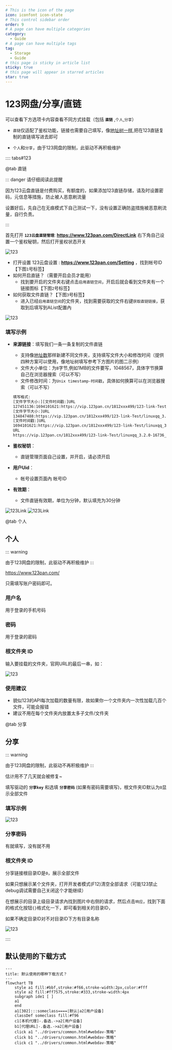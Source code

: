 ```yaml
---
# This is the icon of the page
icon: iconfont icon-state
# This control sidebar order
order: 9
# A page can have multiple categories
category:
  - Guide
# A page can have multiple tags
tag:
  - Storage
  - Guide
# this page is sticky in article list
sticky: true
# this page will appear in starred articles
star: true
---
```


# 123网盘/分享/直链

可以查看下方选项卡内容查看不同方式挂载（包括 **`直链`** ,`个人`,`分享`）

- `直链`仅适配了鉴权功能，链接也需要自己填写，像[地址树一样](/zh/guide/drivers/UrlTree.md),把在123直链复制的直链填写进去即可

- `个人`和`分享`，由于123网盘的限制，此驱动不再积极维护



:::: tabs#123

@tab 直链

::: danger 请仔细阅读此提醒

因为123云盘直链是付费购买，有额度的，如果添加123直链存储，请及时设置密码，元信息等措施，防止被人恶意刷流量

设置好后，先自己在无痕模式下自己测试一下，没有设置正确防盗措施被恶意刷流量，自行负责。

:::

首先打开 **`123云盘直链管理`**: **https://www.123pan.com/DirectLink** 右下角自己设置一个鉴权秘钥，然后打开鉴权状态开关

![123](/img/drivers/123/123_link_1.png)

- 打开设置 123云盘设置 : **https://www.123pan.com/Setting** ，找到帐号ID【下图`1`号标签】
- 如何开启直链？（需要开启会员才能用）
  - 找到要开启的文件夹右键点击`启用直链空间`，开启后就会看到文件夹有一个链接图标【下图`2`号标签】
- 如何获取文件直链？【下图`3`号标签】
  - 进入已经`启用直链空间`的文件夹，找到需要获取的文件右键`获取直链链接`，获取到后填写到AList配置內

![123](/img/drivers/123/123_link_2.png)

### **填写示例**

- **来源链接**：填写我们一条一条复制的文件直链

  - 支持像[地址数](/zh/guide/drivers/UrlTree.md)那样新建不同文件夹，支持填写文件大小和修改时间（提供四种方案可以使用，像地址树填写参考下方图片的图二示例）
  - 文件大小单位：为`B`字节,例如1MB的文件要写，1048567，具体字节换算自己在浏览器搜索（可以不写）
  - 文件修改时间：为`Unix timestamp-时间戳`，具体如何换算可以在浏览器搜索（可以不写）

  ```txt
  填写格式:
  [文件字节大小:][文件时间戳:]URL
  127451136:1694101621:https://vip.123pan.cn/1812xxx499/123-link-Test/linuxqq_3.2.0-16736_mips64el.deb
  [文件字节大小:]URL
  134847488:https://vip.123pan.cn/1812xxx499/123-link-Test/linuxqq_3.2.0-16736_loong64.deb
  [文件时间戳:]URL
  1694101621:https://vip.123pan.cn/1812xxx499/123-link-Test/linuxqq_3.2.0-16736_arm64.AppImage
  URL
  https://vip.123pan.cn/1812xxx499/123-link-Test/linuxqq_3.2.0-16736_x86_64.AppImage
  ```

- **鉴权秘钥**：

  - 直链管理页面自己设置，并开启，请必须开启

- **用户Uid**：

  - 帐号设置页面內 帐号ID

- **有效期**：

  - 文件直链有效期，单位为分钟，默认填充为30分钟

<div class="image-preview">  
    <img src="/img/drivers/123/123_link_3.png" alt="123Link" title="123Link"/>
    <img src="/img/drivers/123/123_link_4.png" alt="123Link" title="123Link"/>
</div>

@tab 个人

## **个人**

::: warning 

由于123网盘的限制，此驱动不再积极维护
:::

https://www.123pan.com/

只需填写账户密码即可。

### **用户名**

用于登录的手机号码

### **密码**

用于登录的密码

### **根文件夹 ID**

输入要挂载的文件夹，官网URL的最后一串，如：

![123](/img/drivers/123/123.png)

### **使用建议**

- 貌似123的API每次加载的数量有限，故如果你一个文件夹内一次性加载几百个文件，可能会报错
- 建议不用在每个文件夹内放置太多子文件/文件夹



@tab 分享

## **分享**

::: warning 

由于123网盘的限制，此驱动不再积极维护
:::

估计用不了几天就会被修复~

填写驱动的 **`分享key`** 和选填 **`分享密码`** (如果有密码需要填写)，根文件夹ID默认为`0`显示全部文件

### **填写示例**

![123](/img/drivers/123/123_add_demo.png)

### **分享密码**

有就填写，没有就不用

### **根文件夹 ID**

分享链接根目录ID是`0`，展示全部文件

如果只想展示某个文件夹，打开开发者模式(F12)清空全部请求（可能123禁止debug调试需要自己关闭这个才能继续）

在想展示的目录上级目录请求內找到图片中右侧的请求，然后点击`响应`，找到下面的格式化按钮`{}`格式化一下，即可看到相关的目录ID，

如果不确定目录ID对不对目录ID下方有目录名称

![123](/img/drivers/123/123_fl_id.png)

::::





## **默认使用的下载方式**

```mermaid
---
title: 默认使用的哪种下载方式？
---
flowchart TB
    style a1 fill:#bbf,stroke:#f66,stroke-width:2px,color:#fff
    style a2 fill:#ff7575,stroke:#333,stroke-width:4px
    subgraph ide1 [ ]
    a1
    end
    a1[302]:::someclass====|默认|a2[用户设备]
    classDef someclass fill:#f96
    c1[本机代理]-.备选.->a2[用户设备]
    b1[代理URL]-.备选.->a2[用户设备]
    click a1 "../drivers/common.html#webdav-策略"
    click b1 "../drivers/common.html#webdav-策略"
    click c1 "../drivers/common.html#webdav-策略"
```